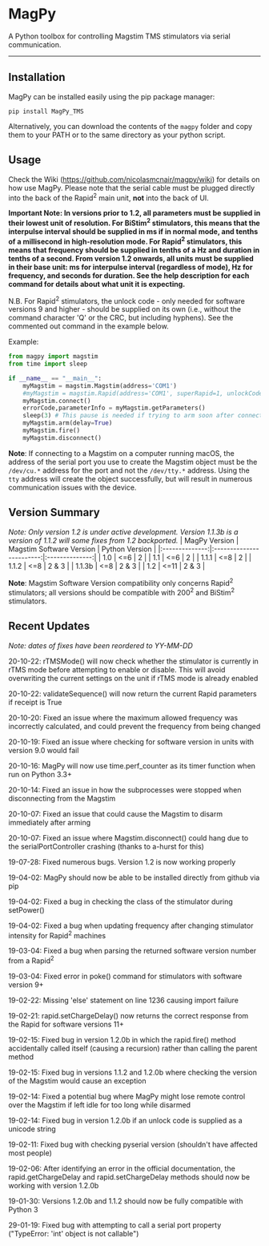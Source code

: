 # MagPy

A Python toolbox for controlling Magstim TMS stimulators via serial communication.

---

## Installation

MagPy can be installed easily using the pip package manager:

```
pip install MagPy_TMS
```

Alternatively, you can download the contents of the `magpy` folder and copy them to your PATH or to the same directory as your python script.

## Usage

Check the Wiki (https://github.com/nicolasmcnair/magpy/wiki) for details on how use MagPy. Please note that the serial cable must be plugged directly into the back of the Rapid<sup>2</sup> main unit, **__not__** into the back of UI.

**Important Note: In versions prior to 1.2, all parameters must be supplied in their lowest unit of resolution. For BiStim<sup>2</sup> stimulators, this means that the interpulse interval should be supplied in ms if in normal mode, and tenths of a millisecond in high-resolution mode. For Rapid<sup>2</sup> stimulators, this means that frequency should be supplied in tenths of a Hz and duration in tenths of a second. From version 1.2 onwards, all units must be supplied in their base unit: ms for interpulse interval (regardless of mode), Hz for frequency, and seconds for duration. See the help description for each command for details about what unit it is expecting.**

N.B. For Rapid<sup>2</sup> stimulators, the unlock code - only needed for software versions 9 and higher - should be supplied on its own (i.e., without the command character 'Q' or the CRC, but including hyphens). See the commented out command in the example below.

Example:

```python
from magpy import magstim
from time import sleep

if __name__ == "__main__":
    myMagstim = magstim.Magstim(address='COM1')
    #myMagstim = magstim.Rapid(address='COM1', superRapid=1, unlockCode='xxxx-xxxxxxxx-xx')
    myMagstim.connect()
    errorCode,parameterInfo = myMagstim.getParameters()
    sleep(3) # This pause is needed if trying to arm soon after connecting,  as sometimes the maintain connection process seems to fail to spin up fast enough
    myMagstim.arm(delay=True)
    myMagstim.fire()
    myMagstim.disconnect()
```

**Note**: If connecting to a Magstim on a computer running macOS, the address of the serial port you use to create the Magstim object must be the `/dev/cu.*` address for the port and not the `/dev/tty.*` address. Using the `tty` address will create the object successfully, but will result in numerous communication issues with the device.

## Version Summary
_Note: Only version 1.2 is under active development. Version 1.1.3b is a version of 1.1.2 will some fixes from 1.2 backported._
| MagPy Version  | Magstim Software Version | Python Version |
|:--------------:|:------------------------:|:--------------:|
| 1.0            |            <=6           |        2       |
| 1.1            |            <=6           |        2       |
| 1.1.1          |            <=8           |        2       |
| 1.1.2          |            <=8           |      2 & 3     |
| 1.1.3b         |            <=8           |      2 & 3     |
| 1.2            |            <=11          |      2 & 3     |

**Note**: Magstim Software Version compatibility only concerns Rapid<sup>2</sup> stimulators; all versions should be compatible with 200<sup>2</sup> and BiStim<sup>2</sup> stimulators.

## Recent Updates
_Note: dates of fixes have been reordered to YY-MM-DD_

20-10-22: rTMSMode() will now check whether the stimulator is currently in rTMS mode before attempting to enable or disable. This will avoid overwriting the current settings on the unit if rTMS mode is already enabled

20-10-22: validateSequence() will now return the current Rapid parameters if receipt is True

20-10-20: Fixed an issue where the maximum allowed frequency was incorrectly calculated, and could prevent the frequency from being changed

20-10-19: Fixed an issue where checking for software version in units with version 9.0 would fail 

20-10-16: MagPy will now use time.perf_counter as its timer function when run on Python 3.3+

20-10-14: Fixed an issue in how the subprocesses were stopped when disconnecting from the Magstim

20-10-07: Fixed an issue that could cause the Magstim to disarm immediately after arming

20-10-07: Fixed an issue where Magstim.disconnect() could hang due to the serialPortController crashing (thanks to a-hurst for this)

19-07-28: Fixed numerous bugs. Version 1.2 is now working properly

19-04-02: MagPy should now be able to be installed directly from github via pip

19-04-02: Fixed a bug in checking the class of the stimulator during setPower()

19-04-02: Fixed a bug when updating frequency after changing stimulator intensity for Rapid<sup>2</sup> machines

19-03-04: Fixed a bug when parsing the returned software version number from a Rapid<sup>2</sup>

19-03-04: Fixed error in poke() command for stimulators with software version 9+

19-02-22: Missing 'else' statement on line 1236 causing import failure

19-02-21: rapid.setChargeDelay() now returns the correct response from the Rapid for software versions 11+

19-02-15: Fixed bug in version 1.2.0b in which the rapid.fire() method accidentally called itself (causing a recursion) rather than calling the parent method

19-02-15: Fixed bug in versions 1.1.2 and 1.2.0b where checking the version of the Magstim would cause an exception

19-02-14: Fixed a potential bug where MagPy might lose remote control over the Magstim if left idle for too long while disarmed

19-02-14: Fixed bug in version 1.2.0b if an unlock code is supplied as a unicode string

19-02-11: Fixed bug with checking pyserial version (shouldn't have affected most people)

19-02-06: After identifying an error in the official documentation, the rapid.getChargeDelay and rapid.setChargeDelay methods should now be working with version 1.2.0b

19-01-30: Versions 1.2.0b and 1.1.2 should now be fully compatible with Python 3

29-01-19: Fixed bug with attempting to call a serial port property ("TypeError: 'int' object is not callable")
